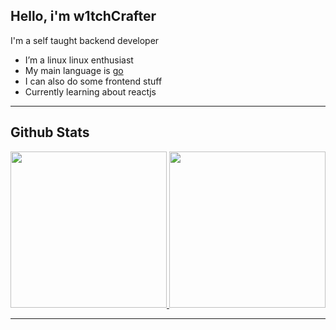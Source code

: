 ## Hello, i'm w1tchCrafter

I'm a self taught backend developer

-  I’m a linux linux enthusiast
- My main language is [go](https://go.dev)
- I can also do some frontend stuff
- Currently learning about reactjs

---

## Github Stats

<a href="https://github.com/anuraghazra/convoychat">
    <img height=250 src="https://github-readme-stats.vercel.app/api?username=w1tchCrafter&show_icons=true&theme=tokyonight"/>
</a>
<a href="https://github.com/anuraghazra/github-readme-stats">
    <img height=250 src="https://github-readme-stats.vercel.app/api/top-langs/?username=w1tchCrafter&layout=donut&langs_count=32&show_icons=true&theme=tokyonight"/>
</a>

---

